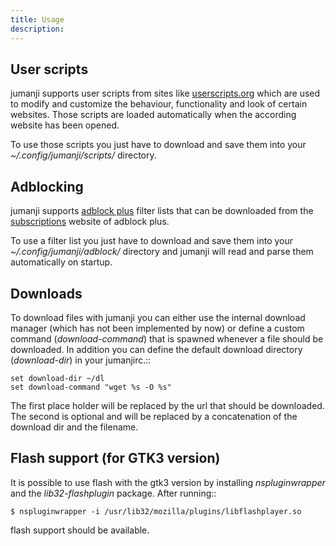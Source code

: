 ```yaml
---
title: Usage
description:
---
```


## User scripts
jumanji supports user scripts from sites like
[userscripts.org](http://userscripts.org) which are used to modify and
customize the behaviour, functionality and look of certain websites. Those
scripts are loaded automatically when the according website has been opened.

To use those scripts you just have to download and save them into your
*~/.config/jumanji/scripts/* directory.

## Adblocking
jumanji supports [adblock plus](http://adblockplus.org) filter lists that can
be downloaded from the [subscriptions](https://adblockplus.org/en/subscriptions)
website of adblock plus.

To use a filter list you just have to download and save them into your
*~/.config/jumanji/adblock/* directory and jumanji will read and parse them
automatically on startup.

## Downloads
To download files with jumanji you can either use the internal download manager
(which has not been implemented by now) or define a custom command
(*download-command*) that is spawned whenever a file should be downloaded. In
addition you can define the default download directory (*download-dir*) in your
jumanjirc.::

    set download-dir ~/dl
    set download-command "wget %s -O %s"

The first place holder will be replaced by the url that should be downloaded.
The second is optional and will be replaced by a concatenation of the download
dir and the filename.

## Flash support (for GTK3 version)
It is possible to use flash with the gtk3 version by installing
*nspluginwrapper* and the *lib32-flashplugin* package. After running::

    $ nspluginwrapper -i /usr/lib32/mozilla/plugins/libflashplayer.so

flash support should be available.
